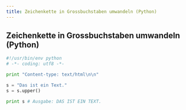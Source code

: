 ```yaml
---
title: Zeichenkette in Grossbuchstaben umwandeln (Python)
---
```


## Zeichenkette in Grossbuchstaben umwandeln (Python)

```python
#!/usr/bin/env python
# -*- coding: utf8 -*-

print "Content-type: text/html\n\n"

s = "Das ist ein Text."
s = s.upper()

print s # Ausgabe: DAS IST EIN TEXT.
```
